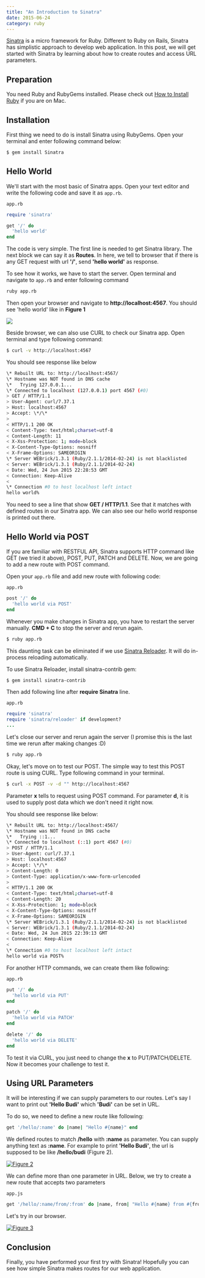 ```yaml
---
title: "An Introduction to Sinatra"
date: 2015-06-24
category: ruby
---
```


[Sinatra](http://www.sinatrarb.com/) is a micro framework for Ruby. Different to Ruby on Rails, Sinatra has simplistic approach to develop web application. In this post, we will get started with Sinatra by learning about how to create routes and access URL parameters.

## Preparation

You need Ruby and RubyGems installed. Please check out [How to Install Ruby](http://budiirawan.com/install-ruby-rails-mac/ "How to Install Ruby on Rails on Mac") if you are on Mac.

## Installation

First thing we need to do is install Sinatra using RubyGems. Open your terminal and enter following command below:

```bash
$ gem install Sinatra
```

## Hello World

We'll start with the most basic of Sinatra apps. Open your text editor and write the following code and save it as `app.rb`.

`app.rb`

```ruby
require 'sinatra'

get '/' do 
  'hello world' 
end
```

The code is very simple. The first line is needed to get Sinatra library. The next block we can say it as **Routes**. In here, we tell to browser that if there is any GET request with url **'/'**, send **'hello world'** as response.

To see how it works, we have to start the server. Open terminal and navigate to `app.rb` and enter following command

```bash
ruby app.rb
```

Then open your browser and navigate to **http://localhost:4567**. You should see 'hello world' like in **Figure 1**

[![](/images/2015/sinatra-hello-world.jpg)](/images/2015/sinatra-hello-world.jpg)

Beside browser, we can also use CURL to check our Sinatra app. Open terminal and type following command:

```bash
$ curl -v http://localhost:4567
```

You should see response like below

```bash
\* Rebuilt URL to: http://localhost:4567/
\* Hostname was NOT found in DNS cache
\*   Trying 127.0.0.1...
\* Connected to localhost (127.0.0.1) port 4567 (#0)
> GET / HTTP/1.1
> User-Agent: curl/7.37.1
> Host: localhost:4567
> Accept: \*/\*
>
< HTTP/1.1 200 OK
< Content-Type: text/html;charset=utf-8
< Content-Length: 11
< X-Xss-Protection: 1; mode=block
< X-Content-Type-Options: nosniff
< X-Frame-Options: SAMEORIGIN
\* Server WEBrick/1.3.1 (Ruby/2.1.1/2014-02-24) is not blacklisted
< Server: WEBrick/1.3.1 (Ruby/2.1.1/2014-02-24)
< Date: Wed, 24 Jun 2015 22:28:53 GMT
< Connection: Keep-Alive
<
\* Connection #0 to host localhost left intact
hello world%
```

You need to see a line that show **GET / HTTP/1.1**. See that it matches with defined routes in our Sinatra app. We can also see our hello world response is printed out there.

## Hello World via POST

If you are familiar with RESTFUL API, Sinatra supports HTTP command like GET (we tried it above), POST, PUT, PATCH and DELETE. Now, we are going to add a new route with POST command.

Open your `app.rb` file and add new route with following code:

`app.rb`

```ruby
post '/' do 
  'hello world via POST' 
end
```

Whenever you make changes in Sinatra app, you have to restart the server manually. **CMD + C** to stop the server and rerun again.

```bash
$ ruby app.rb
```

This daunting task can be eliminated if we use [Sinatra Reloader](http://www.sinatrarb.com/contrib/reloader). It will do in-process reloading automatically.

To use Sinatra Reloader, install sinatra-contrib gem:

```bash
$ gem install sinatra-contrib
```

Then add following line after **require Sinatra** line.

`app.rb`

```ruby
require 'sinatra' 
require 'sinatra/reloader' if development? 
...
```

Let's close our server and rerun again the server (I promise this is the last time we rerun after making changes :D)

```bash
$ ruby app.rb
```

Okay, let's move on to test our POST. The simple way to test this POST route is using CURL. Type following command in your terminal.

```bash
$ curl -x POST -v -d "" http://localhost:4567
```

Parameter **x** tells to request using POST command. For parameter **d**, it is used to supply post data which we don't need it right now.

You should see response like below:

```bash
\* Rebuilt URL to: http://localhost:4567/
\* Hostname was NOT found in DNS cache
\*   Trying ::1...
\* Connected to localhost (::1) port 4567 (#0)
> POST / HTTP/1.1
> User-Agent: curl/7.37.1
> Host: localhost:4567
> Accept: \*/\*
> Content-Length: 0
> Content-Type: application/x-www-form-urlencoded
>
< HTTP/1.1 200 OK
< Content-Type: text/html;charset=utf-8
< Content-Length: 20
< X-Xss-Protection: 1; mode=block
< X-Content-Type-Options: nosniff
< X-Frame-Options: SAMEORIGIN
\* Server WEBrick/1.3.1 (Ruby/2.1.1/2014-02-24) is not blacklisted
< Server: WEBrick/1.3.1 (Ruby/2.1.1/2014-02-24)
< Date: Wed, 24 Jun 2015 22:39:13 GMT
< Connection: Keep-Alive
<
\* Connection #0 to host localhost left intact
hello world via POST%
```

For another HTTP commands, we can create them like following:

`app.rb`

```ruby
put '/' do 
  'hello world via PUT' 
end

patch '/' do 
  'hello world via PATCH' 
end

delete '/' do 
  'hello world via DELETE' 
end
```

To test it via CURL, you just need to change the **x** to PUT/PATCH/DELETE. Now it becomes your challenge to test it.

## Using URL Parameters

It will be interesting if we can supply parameters to our routes. Let's say I want to print out **'Hello Budi'** which **'Budi'** can be set in URL.

To do so, we need to define a new route like following:

```ruby
get '/hello/:name' do |name| "Hello #{name}" end
```

We defined routes to match **/hello** with **:name** as parameter. You can supply anything text as **:name**. For example to print **'Hello Budi'**, the url is supposed to be like **/hello/budi** (Figure 2).

[![Figure 2](/images/2015/sinatra-hello-budi.jpg)](/images/2015/sinatra-hello-budi.jpg "Figure 2")

We can define more than one parameter in URL. Below, we try to create a new route that accepts two parameters

`app.js`

```ruby
get '/hello/:name/from/:from' do |name, from| "Hello #{name} from #{from}" end
```

Let's try in our browser.

[![Figure 3](/images/2015/sinatra-hello-budi-dimas.jpg)](/images/2015/sinatra-hello-budi-dimas.jpg "Figure 3")

## Conclusion

Finally, you have performed your first try with Sinatra! Hopefully you can see how simple Sinatra makes routes for our web application.
